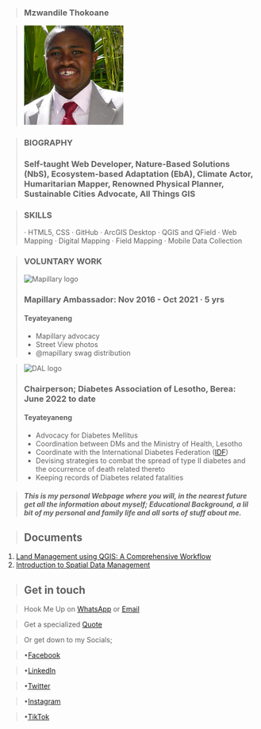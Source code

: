 >### Mzwandile Thokoane 

>![Mzwandile Thokoane](Suit.jpg)

>### **BIOGRAPHY**
>### **Self-taught Web Developer, Nature-Based Solutions (NbS), Ecosystem-based Adaptation (EbA), Climate Actor, Humaritarian Mapper, Renowned Physical Planner, Sustainable Cities Advocate, All Things GIS**
 
>### **SKILLS**
>· HTML5, CSS
>· GitHub 
>· ArcGIS Desktop 
>· QGIS and QField
>· Web Mapping
>· Digital Mapping 
>· Field Mapping 
>· Mobile Data Collection

>### **VOLUNTARY WORK**
>![Mapillary logo](https://upload.wikimedia.org/wikipedia/commons/thumb/a/a3/Mapillary_logo.svg/240px-Mapillary_logo.svg.png)
> ### Mapillary Ambassador: Nov 2016 - Oct 2021 · 5 yrs
> #### Teyateyaneng 
> - Mapillary advocacy 
> - Street View photos
> - @mapillary swag distribution

> ![DAL logo](Images/)
> ### Chairperson; Diabetes Association of Lesotho, Berea: June 2022 to date 
> #### Teyateyaneng
> - Advocacy for Diabetes Mellitus 
> - Coordination between DMs and the Ministry of Health, Lesotho 
> - Coordinate with the International Diabetes Federation ([IDF](https://idf.org/our-network/regions-and-members/africa/members/lesotho/lesotho-diabetes-association/))
> - Devising strategies to combat the spread of type II diabetes and the occurrence of death related thereto
> - Keeping records of Diabetes related fatalities 



>#### _This is my personal Webpage where you will, in the nearest future get all the information about myself; Educational Background, a lil bit of my personal and family life and all sorts of stuff about me._

>## Documents 
1. [Land Management using QGIS: A Comprehensive Workflow](https://gamma.app/docs/rqov72b9zju7kcj)
2. [Introduction to Spatial Data Management](https://gamma.app/docs/j5ysvmf7z6mndiv)

>## Get in touch

>Hook Me Up on [WhatsApp](https://wa.me/26662494999)
or
[Email](https://www.jotform.com/form/230859197599579)

>Get a specialized [Quote](https://form.jotform.com/230865993558575)

> Or get down to my Socials;

> •[Facebook](https://www.facebook.com/mzwandile.thokoane/)

> •[LinkedIn](https://www.linkedin.com/in/mzwandile-thokoane-697577b1/)

> •[Twitter](https://twitter.com/thokoane)

> •[Instagram](https://www.instagram.com/mzwandile_nuts/)

> •[TikTok](tiktok.com/@mzwandilethokoane)